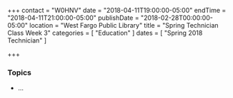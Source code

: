 +++
contact = "W0HNV"
date = "2018-04-11T19:00:00-05:00"
endTime = "2018-04-11T21:00:00-05:00"
publishDate = "2018-02-28T00:00:00-05:00"
location = "West Fargo Public Library"
title = "Spring Technician Class Week 3"
categories = [ "Education" ]
dates = [ "Spring 2018 Technician" ]

+++
### Topics

* ...
